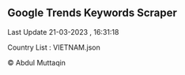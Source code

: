 

## Google Trends Keywords Scraper 
 
Last Update 21-03-2023 , 16:31:18

Country List :
VIETNAM.json



© Abdul Muttaqin 
